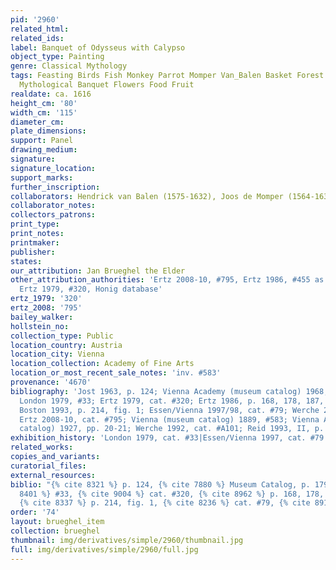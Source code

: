 ```yaml
---
pid: '2960'
related_html: 
related_ids: 
label: Banquet of Odysseus with Calypso
object_type: Painting
genre: Classical Mythology
tags: Feasting Birds Fish Monkey Parrot Momper Van_Balen Basket Forest Nude Putti
  Mythological Banquet Flowers Food Fruit
realdate: ca. 1616
height_cm: '80'
width_cm: '115'
diameter_cm: 
plate_dimensions: 
support: Panel
drawing_medium: 
signature: 
signature_location: 
support_marks: 
further_inscription: 
collaborators: Hendrick van Balen (1575-1632), Joos de Momper (1564-1635)
collaborator_notes: 
collectors_patrons: 
print_type: 
print_notes: 
printmaker: 
publisher: 
states: 
our_attribution: Jan Brueghel the Elder
other_attribution_authorities: 'Ertz 2008-10, #795, Ertz 1986, #455 as Jan the Younger,
  Ertz 1979, #320, Honig database'
ertz_1979: '320'
ertz_2008: '795'
bailey_walker: 
hollstein_no: 
collection_type: Public
location_country: Austria
location_city: Vienna
location_collection: Academy of Fine Arts
location_or_most_recent_sale_notes: 'inv. #583'
provenance: '4670'
bibliography: 'Jost 1963, p. 124; Vienna Academy (museum catalog) 1968, p. 179/80;
  London 1979, #33; Ertz 1979, cat. #320; Ertz 1986, p. 168, 178, 187, cat. #455;
  Boston 1993, p. 214, fig. 1; Essen/Vienna 1997/98, cat. #79; Werche 2004, cat. #A104;
  Ertz 2008-10, cat. #795; Vienna (museum catalog) 1889, #583; Vienna Academy (museum
  catalog) 1927, pp. 20-21; Werche 1992, cat. #A101; Reid 1993, II, p. 742'
exhibition_history: 'London 1979, cat. #33|Essen/Vienna 1997, cat. #79'
related_works: 
copies_and_variants: 
curatorial_files: 
external_resources: 
biblio: "{% cite 8321 %} p. 124, {% cite 7880 %} Museum Catalog, p. 179/80, {% cite
  8401 %} #33, {% cite 9004 %} cat. #320, {% cite 8962 %} p. 168, 178, 187, cat. #455,
  {% cite 8337 %} p. 214, fig. 1, {% cite 8236 %} cat. #79, {% cite 8912 %} cat. #A104"
order: '74'
layout: brueghel_item
collection: brueghel
thumbnail: img/derivatives/simple/2960/thumbnail.jpg
full: img/derivatives/simple/2960/full.jpg
---
```


